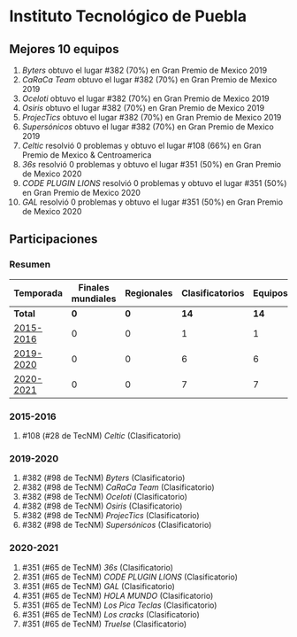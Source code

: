 ---
---

# Instituto Tecnológico de Puebla

## Mejores 10 equipos

1. _Byters_ obtuvo el lugar #382 (70%) en Gran Premio de Mexico 2019
1. _CaRaCa Team_ obtuvo el lugar #382 (70%) en Gran Premio de Mexico 2019
1. _Oceloti_ obtuvo el lugar #382 (70%) en Gran Premio de Mexico 2019
1. _Osiris_ obtuvo el lugar #382 (70%) en Gran Premio de Mexico 2019
1. _ProjecTics_ obtuvo el lugar #382 (70%) en Gran Premio de Mexico 2019
1. _Supersónicos_ obtuvo el lugar #382 (70%) en Gran Premio de Mexico 2019
1. _Celtic_ resolvió 0 problemas y obtuvo el lugar #108 (66%) en Gran Premio de Mexico & Centroamerica
1. _36s_ resolvió 0 problemas y obtuvo el lugar #351 (50%) en Gran Premio de Mexico 2020
1. _CODE PLUGIN LIONS_ resolvió 0 problemas y obtuvo el lugar #351 (50%) en Gran Premio de Mexico 2020
1. _GAL_ resolvió 0 problemas y obtuvo el lugar #351 (50%) en Gran Premio de Mexico 2020

## Participaciones

### Resumen

| Temporada | Finales mundiales | Regionales | Clasificatorios | Equipos |
| --- | --- | --- | --- | --- |
| **Total** | **0** | **0** | **14** | **14** |
| [2015-2016](#2015-2016) | 0 | 0 | 1 | 1 |
| [2019-2020](#2019-2020) | 0 | 0 | 6 | 6 |
| [2020-2021](#2020-2021) | 0 | 0 | 7 | 7 |

### 2015-2016

1. #108 (#28 de TecNM) _Celtic_ (Clasificatorio)

### 2019-2020

1. #382 (#98 de TecNM) _Byters_ (Clasificatorio)
1. #382 (#98 de TecNM) _CaRaCa Team_ (Clasificatorio)
1. #382 (#98 de TecNM) _Oceloti_ (Clasificatorio)
1. #382 (#98 de TecNM) _Osiris_ (Clasificatorio)
1. #382 (#98 de TecNM) _ProjecTics_ (Clasificatorio)
1. #382 (#98 de TecNM) _Supersónicos_ (Clasificatorio)

### 2020-2021

1. #351 (#65 de TecNM) _36s_ (Clasificatorio)
1. #351 (#65 de TecNM) _CODE PLUGIN LIONS_ (Clasificatorio)
1. #351 (#65 de TecNM) _GAL_ (Clasificatorio)
1. #351 (#65 de TecNM) _HOLA MUNDO_ (Clasificatorio)
1. #351 (#65 de TecNM) _Los Pica Teclas_ (Clasificatorio)
1. #351 (#65 de TecNM) _Los cracks_ (Clasificatorio)
1. #351 (#65 de TecNM) _Truelse_ (Clasificatorio)



